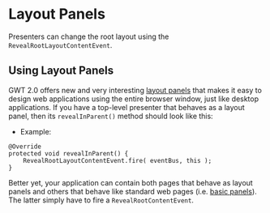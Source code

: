 # Layout Panels

Presenters can change the root layout using the `RevealRootLayoutContentEvent`.

## Using Layout Panels
GWT 2.0 offers new and very interesting [layout panels](http://code.google.com/webtoolkit/doc/latest/DevGuideUiPanels.html#LayoutPanels) that makes it easy to design web applications using the entire browser window, just like desktop applications. If you have a top-level presenter that behaves as a layout panel, then its `revealInParent()` method should look like this:

* Example:

```
@Override
protected void revealInParent() {
    RevealRootLayoutContentEvent.fire( eventBus, this );
}
```

Better yet, your application can contain both pages that behave as layout panels and others that behave like standard web pages (i.e. [basic panels](http://code.google.com/webtoolkit/doc/latest/DevGuideUiPanels.html#BasicPanels)). The latter simply have to fire a `RevealRootContentEvent`.
